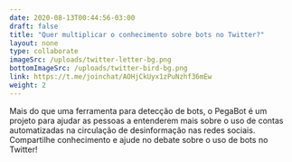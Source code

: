 ```yaml
---
date: 2020-08-13T00:44:56-03:00
draft: false
title: "Quer multiplicar o conhecimento sobre bots no Twitter?"
layout: none
type: collaborate
imageSrc: /uploads/twitter-letter-bg.png
bottomImageSrc: /uploads/twitter-bird-bg.png
link: https://t.me/joinchat/AOHjCkUyx1zPuNzhf36mEw
weight: 2
---
```

Mais do que uma  ferramenta para detecção de bots, o PegaBot é um projeto para ajudar as pessoas a entenderem mais sobre o uso de contas automatizadas na circulação de  desinformação nas redes sociais. Compartilhe conhecimento e ajude no debate sobre o uso de bots no Twitter!
